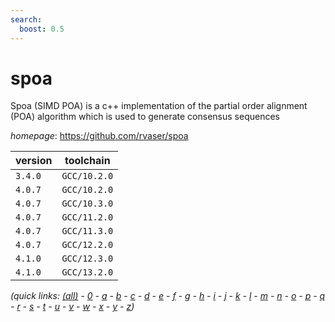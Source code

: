 ```yaml
---
search:
  boost: 0.5
---
```

# spoa

Spoa (SIMD POA) is a c++ implementation of the partial order alignment (POA) algorithm  which is used to generate consensus sequences

*homepage*: <https://github.com/rvaser/spoa>

version | toolchain
--------|----------
``3.4.0`` | ``GCC/10.2.0``
``4.0.7`` | ``GCC/10.2.0``
``4.0.7`` | ``GCC/10.3.0``
``4.0.7`` | ``GCC/11.2.0``
``4.0.7`` | ``GCC/11.3.0``
``4.0.7`` | ``GCC/12.2.0``
``4.1.0`` | ``GCC/12.3.0``
``4.1.0`` | ``GCC/13.2.0``


*(quick links: [(all)](../index.md) - [0](../0/index.md) - [a](../a/index.md) - [b](../b/index.md) - [c](../c/index.md) - [d](../d/index.md) - [e](../e/index.md) - [f](../f/index.md) - [g](../g/index.md) - [h](../h/index.md) - [i](../i/index.md) - [j](../j/index.md) - [k](../k/index.md) - [l](../l/index.md) - [m](../m/index.md) - [n](../n/index.md) - [o](../o/index.md) - [p](../p/index.md) - [q](../q/index.md) - [r](../r/index.md) - [s](../s/index.md) - [t](../t/index.md) - [u](../u/index.md) - [v](../v/index.md) - [w](../w/index.md) - [x](../x/index.md) - [y](../y/index.md) - [z](../z/index.md))*

